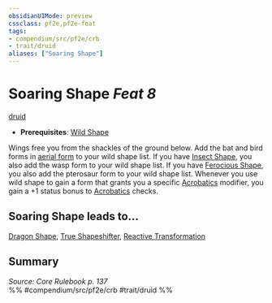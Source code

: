 ```yaml
---
obsidianUIMode: preview
cssclass: pf2e,pf2e-feat
tags:
- compendium/src/pf2e/crb
- trait/druid
aliases: ["Soaring Shape"]
---
```

# Soaring Shape  *Feat 8*  
[druid](/rules/traits/druid.md)  

- **Prerequisites**: [Wild Shape](/compendium/feats/wild-shape.md)

Wings free you from the shackles of the ground below. Add the bat and bird forms in [aerial form](/compendium/spells/aerial-form.md) to your wild shape list. If you have [Insect Shape](/compendium/feats/insect-shape.md), you also add the wasp form to your wild shape list. If you have [Ferocious Shape](/compendium/feats/ferocious-shape.md), you also add the pterosaur form to your wild shape list. Whenever you use wild shape to gain a form that grants you a specific [Acrobatics](/compendium/skills.md#Acrobatics) modifier, you gain a +1 status bonus to [Acrobatics](/compendium/skills.md#Acrobatics) checks.

## Soaring Shape leads to...

[Dragon Shape](/compendium/feats/dragon-shape.md), [True Shapeshifter](/compendium/feats/true-shapeshifter.md), [Reactive Transformation](/compendium/feats/reactive-transformation-apg.md)

## Summary

*Source: Core Rulebook p. 137*  
%% #compendium/src/pf2e/crb #trait/druid %%
